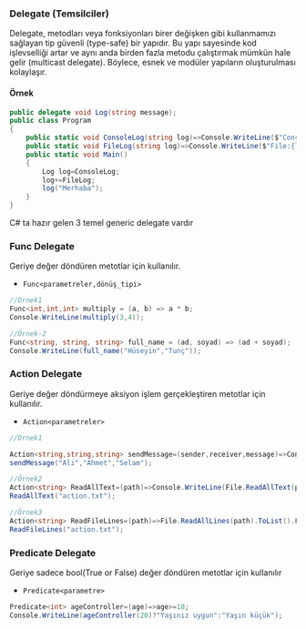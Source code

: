 ### Delegate (Temsilciler)
Delegate, metodları veya fonksiyonları birer değişken gibi kullanmamızı sağlayan tip güvenli (type-safe) bir yapıdır. Bu yapı sayesinde kod işlevselliği artar ve aynı anda birden fazla metodu çalıştırmak mümkün hale gelir (multicast delegate). Böylece, esnek ve modüler yapıların oluşturulması kolaylaşır.
#### Örnek
```csharp
public delegate void Log(string message);
public class Program
{
    public static void ConsoleLog(string log)=>Console.WriteLine($"Console:{log}");
    public static void FileLog(string log)=>Console.WriteLine($"File:{log}");
    public static void Main()
    {
        Log log=ConsoleLog;
        log+=FileLog;
        log("Merhaba");
    }
}
```
C# ta hazır gelen 3 temel generic delegate vardır
### Func Delegate
Geriye değer döndüren metotlar için kullanılır.
* `Func<parametreler,dönüş_tipi>`
```csharp
//Örnek1
Func<int,int,int> multiply = (a, b) => a * b;
Console.WriteLine(multiply(3,4));

//Örnek-2
Func<string, string, string> full_name = (ad, soyad) => (ad + soyad);
Console.WriteLine(full_name("Hüseyin","Tunç"));
```
### Action Delegate
Geriye değer döndürmeye aksiyon işlem gerçekleştiren metotlar için kullanılır.
* `Action<parametreler>`

```csharp
//Örnek1

Action<string,string,string> sendMessage=(sender,receiver,message)=>Console.WriteLine($"{receiver} {sender} sana {message} gönderdi");
sendMessage("Ali","Ahmet","Selam");

//Örnek2
Action<string> ReadAllText=(path)=>Console.WriteLine(File.ReadAllText(path));
ReadAllText("action.txt");

//Örnek3
Action<string> ReadFileLines=(path)=>File.ReadAllLines(path).ToList().ForEach(x=>Console.WriteLine(x));
ReadFileLines("action.txt");
```
### Predicate Delegate
Geriye sadece bool(True or False) değer döndüren metotlar için kullanılır
* `Predicate<parametre>`
```csharp
Predicate<int> ageController=(age)=>age>=18;
Console.WriteLine(ageController(20)?"Yaşınız uygun":"Yaşın küçük");
```

